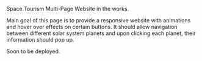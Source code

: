 Space Tourism Multi-Page Website in the works. 

Main goal of this page is to provide a responsive website with animations and hover over effects on certain buttons. It should allow navigation between different solar system planets and upon clicking each planet, their information should pop up. 

Soon to be deployed. 
